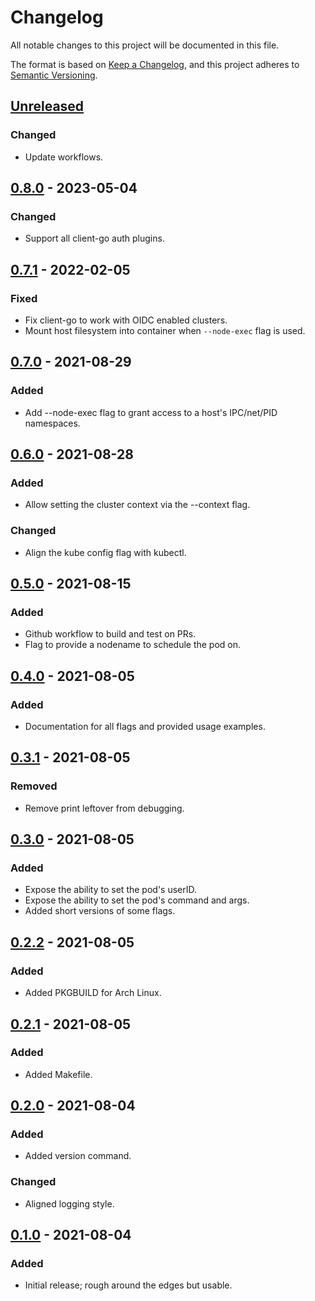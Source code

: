 # Changelog

All notable changes to this project will be documented in this file.

The format is based on [Keep a Changelog](https://keepachangelog.com/en/1.0.0/),
and this project adheres to [Semantic Versioning](https://semver.org/spec/v2.0.0.html).

## [Unreleased]

### Changed

- Update workflows.

## [0.8.0] - 2023-05-04

### Changed

- Support all client-go auth plugins.

## [0.7.1] - 2022-02-05

### Fixed

- Fix client-go to work with OIDC enabled clusters.
- Mount host filesystem into container when `--node-exec` flag is used.

## [0.7.0] - 2021-08-29

### Added

- Add --node-exec flag to grant access to a host's IPC/net/PID namespaces.

## [0.6.0] - 2021-08-28

### Added

- Allow setting the cluster context via the --context flag.

### Changed

- Align the kube config flag with kubectl.

## [0.5.0] - 2021-08-15

### Added

- Github workflow to build and test on PRs.
- Flag to provide a nodename to schedule the pod on.

## [0.4.0] - 2021-08-05

### Added

- Documentation for all flags and provided usage examples.

## [0.3.1] - 2021-08-05

### Removed

- Remove print leftover from debugging.

## [0.3.0] - 2021-08-05

### Added

- Expose the ability to set the pod's userID.
- Expose the ability to set the pod's command and args.
- Added short versions of some flags.

## [0.2.2] - 2021-08-05

### Added

- Added PKGBUILD for Arch Linux.

## [0.2.1] - 2021-08-05

### Added

- Added Makefile.

## [0.2.0] - 2021-08-04

### Added

- Added version command.

### Changed

- Aligned logging style.

## [0.1.0] - 2021-08-04

### Added

- Initial release; rough around the edges but usable.

[Unreleased]: https://github.com/a7d-corp/sonar/compare/v0.8.0...HEAD
[0.8.0]: https://github.com/a7d-corp/sonar/compare/v0.7.1...v0.8.0
[0.7.1]: https://github.com/glitchcrab/sonar/compare/v0.7.0...v0.7.1
[0.7.0]: https://github.com/glitchcrab/sonar/compare/v0.6.0...v0.7.0
[0.6.0]: https://github.com/glitchcrab/sonar/compare/v0.5.0...v0.6.0
[0.5.0]: https://github.com/glitchcrab/sonar/compare/v0.4.0...v0.5.0
[0.4.0]: https://github.com/glitchcrab/sonar/compare/v0.3.1...v0.4.0
[0.3.1]: https://github.com/glitchcrab/sonar/compare/v0.3.0...v0.3.1
[0.3.0]: https://github.com/glitchcrab/sonar/compare/v0.2.2...v0.3.0
[0.2.2]: https://github.com/glitchcrab/sonar/compare/v0.2.1...v0.2.2
[0.2.1]: https://github.com/glitchcrab/sonar/compare/v0.2.0...v0.2.1
[0.2.0]: https://github.com/glitchcrab/sonar/compare/v0.1.0...v0.2.0
[0.1.0]: https://github.com/glitchcrab/sonar/releases/tag/v0.1.0
